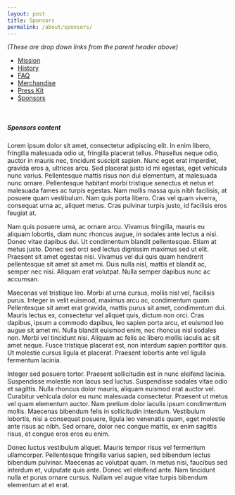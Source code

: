 ```yaml
---
layout: post
title: Sponsors
permalink: /about/sponsors/
---
```


_(These are drop down links from the parent header above)_

<nav class="pink">
  <div class="nav-wrapper">
    <ul id="nav-mobile" class="left hide-on-med-and-down">
      <li><a href="/about/mission/">Mission</a></li>
      <li><a href="/about/history/">History</a></li>
      <li><a href="/about/FAQ/">FAQ</a></li>
      <li><a href="http://shop.naptownrollergirls.com/">Merchandise</a></li>
      <li><a href="/about/presskit/">Press Kit</a></li>
      <li class="active"><a href="/about/sponsors/">Sponsors</a></li>
    </ul>
  </div>
</nav>

<div class="divider" style="margin: 50px 0 35px 0;"></div>

##### Sponsors content

Lorem ipsum dolor sit amet, consectetur adipiscing elit. In enim libero, fringilla malesuada odio ut, fringilla placerat tellus. Phasellus neque odio, auctor in mauris nec, tincidunt suscipit sapien. Nunc eget erat imperdiet, gravida eros a, ultrices arcu. Sed placerat justo id mi egestas, eget vehicula nunc varius. Pellentesque mattis risus non dui elementum, at malesuada nunc ornare. Pellentesque habitant morbi tristique senectus et netus et malesuada fames ac turpis egestas. Nam mollis massa quis nibh facilisis, at posuere quam vestibulum. Nam quis porta libero. Cras vel quam viverra, consequat urna ac, aliquet metus. Cras pulvinar turpis justo, id facilisis eros feugiat at.

Nam quis posuere urna, ac ornare arcu. Vivamus fringilla, mauris eu aliquam lobortis, diam nunc rhoncus augue, in sodales ante lectus a nisi. Donec vitae dapibus dui. Ut condimentum blandit pellentesque. Etiam at metus justo. Donec sed orci sed lectus dignissim maximus sed ut elit. Praesent sit amet egestas nisi. Vivamus vel dui quis quam hendrerit pellentesque sit amet sit amet mi. Duis nulla nisl, mattis et blandit ac, semper nec nisi. Aliquam erat volutpat. Nulla semper dapibus nunc ac accumsan.

Maecenas vel tristique leo. Morbi at urna cursus, mollis nisl vel, facilisis purus. Integer in velit euismod, maximus arcu ac, condimentum quam. Pellentesque sit amet erat gravida, mattis purus sit amet, condimentum dui. Mauris lectus ex, consectetur vel aliquet quis, dictum non orci. Cras dapibus, ipsum a commodo dapibus, leo sapien porta arcu, et euismod leo augue sit amet mi. Nulla blandit euismod enim, nec rhoncus nisl sodales non. Morbi vel tincidunt nisi. Aliquam ac felis ac libero mollis iaculis ac sit amet neque. Fusce tristique placerat est, non interdum sapien porttitor quis. Ut molestie cursus ligula et placerat. Praesent lobortis ante vel ligula fermentum lacinia.

Integer sed posuere tortor. Praesent sollicitudin est in nunc eleifend lacinia. Suspendisse molestie non lacus sed luctus. Suspendisse sodales vitae odio et sagittis. Nulla rhoncus dolor mauris, aliquam euismod erat auctor vel. Curabitur vehicula dolor eu nunc malesuada consectetur. Praesent ut metus vel quam elementum auctor. Nam pretium dolor iaculis ipsum condimentum mollis. Maecenas bibendum felis in sollicitudin interdum. Vestibulum lobortis, nisi a consequat posuere, ligula leo venenatis quam, eget molestie ante risus ac nibh. Sed ornare, dolor nec congue mattis, ex enim sagittis risus, et congue eros eros eu enim.

Donec luctus vestibulum aliquet. Mauris tempor risus vel fermentum ullamcorper. Pellentesque fringilla varius sapien, sed bibendum lectus bibendum pulvinar. Maecenas ac volutpat quam. In metus nisi, faucibus sed interdum et, vulputate quis ante. Donec vel eleifend ante. Nam tincidunt nulla et purus ornare cursus. Nullam vel augue vitae turpis bibendum elementum at et erat.
